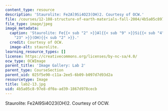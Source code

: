 ```yaml
---
content_type: resource
description: 'Staurolite: Fe2Al9Si4O23(OH)2. Courtesy of OCW.'
file: /courses/12-108-structure-of-earth-materials-fall-2004/4b5a05c897e8df0aad391867d978cecb_lab2-13.jpg
file_type: image/jpeg
image_metadata:
  caption: 'Staurolite: Fe{{< sub "2" >}}Al{{< sub "9" >}}Si{{< sub "4" >}}O{{< sub
    "23" >}}(OH){{< sub "2" >}}.'
  credit: Courtesy of OCW.
  image-alt: staurolite.
learning_resource_types: []
license: https://creativecommons.org/licenses/by-nc-sa/4.0/
ocw_type: OCWImage
parent_title: 'Image Gallery: Lab 2'
parent_type: CourseSection
parent_uid: 025f5e90-c11a-2ee5-6b09-b097d7d93d2a
resourcetype: Image
title: lab2-13.jpg
uid: 4b5a05c8-97e8-df0a-ad39-1867d978cecb
---
```

Staurolite: Fe2Al9Si4O23(OH)2. Courtesy of OCW.